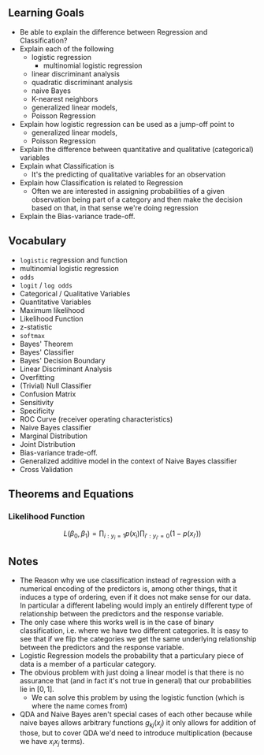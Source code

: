 ## Learning Goals
* Be able to explain the difference between Regression and Classification?
* Explain each of the following
    * logistic regression
        * multinomial logistic regression
    * linear discriminant analysis
    * quadratic discriminant analysis
    * naive Bayes
    * K-nearest neighbors
    * generalized linear models,
    * Poisson Regression
* Explain how logistic regression can be used as a jump-off point to
    * generalized linear models,
    * Poisson Regression
* Explain the difference between quantitative and qualitative (categorical) variables
* Explain what Classification is
    * It's the predicting of qualitative variables for an observation
* Explain how Classification is related to Regression
    * Often we are interested in assigning probabilities of a given observation being part of a category and then make the decision based on that, in that sense we're doing regression
* Explain the Bias-variance trade-off.

## Vocabulary
* `logistic` regression and function
* multinomial logistic regression
* `odds`
* `logit` / `log odds`
* Categorical / Qualitative Variables
* Quantitative Variables
* Maximum likelihood
* Likelihood Function
* z-statistic
* `softmax`
* Bayes' Theorem
* Bayes' Classifier
* Bayes' Decision Boundary
* Linear Discriminant Analysis
* Overfitting
* (Trivial) Null Classifier
* Confusion Matrix
* Sensitivity
* Specificity
* ROC Curve (receiver operating characteristics)
* Naive Bayes classifier
* Marginal Distribution
* Joint Distribution
* Bias-variance trade-off.
* Generalized additive model in the context of Naive Bayes classifier
* Cross Validation

## Theorems and Equations
### Likelihood Function
$$
L(\beta_0, \beta_1) = \prod_{i:y_i=1} p(x_i) \prod_{i':y_{i'}=0} (1 - p(x_{i'}))
$$

## Notes
* The Reason why we use classification instead of regression with a numerical encoding of the predictors is, among other things, that it induces a type of ordering, even if it does not make sense for our data. In particular a different labeling would imply an entirely different type of relationship between the predictors and the response variable.
* The only case where this works well is in the case of binary classification, i.e. where we have two different categories. It is easy to see that if we flip the categories we get the same underlying relationship between the predictors and the response variable.
* Logistic Regression models the probability that a particulary piece of data is a member of a particular category.
* The obvious problem with just doing a linear model is that there is no assurance that (and in fact it's not true in general) that our probabilities lie in $[0, 1]$.
    * We can solve this problem by using the logistic function (which is where the name comes from)
* QDA and Naive Bayes aren't special cases of each other because while naive bayes allows arbitrary functions $g_{kj}(x_j)$ it only allows for addition of those, but to cover QDA we'd need to introduce multiplication (because we have $x_ix_j$ terms).